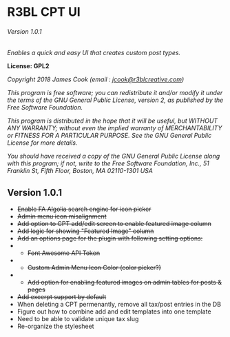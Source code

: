 # R3BL CPT UI

###### Version 1.0.1

*Enables a quick and easy UI that creates custom post types.*

**License: GPL2**

*Copyright 2018  James Cook  (email : jcook@r3blcreative.com)*

*This program is free software; you can redistribute it and/or modify it under the terms of the GNU General Public License, version 2, as published by the Free Software Foundation.*

*This program is distributed in the hope that it will be useful, but WITHOUT ANY WARRANTY; without even the implied warranty of MERCHANTABILITY or FITNESS FOR A PARTICULAR PURPOSE.  See the GNU General Public License for more details.*

*You should have received a copy of the GNU General Public License along with this program; if not, write to the Free Software Foundation, Inc., 51 Franklin St, Fifth Floor, Boston, MA  02110-1301  USA*


## Version 1.0.1
- ~~Enable FA Algolia search engine for icon picker~~
- ~~Admin menu icon misalignment~~
- ~~Add option to CPT add/edit screen to enable featured image column~~
- ~~Add logic for showing "Featured Image" column~~
- ~~Add an options page for the plugin with following setting options:~~
- - ~~Font Awesome API Token~~
- - ~~Custom Admin Menu Icon Color (color picker?)~~
- - ~~Add option for enabling featured images on admin tables for posts & pages~~
- ~~Add excerpt support by default~~
- When deleting a CPT permenantly, remove all tax/post entries in the DB
- Figure out how to combine add and edit templates into one template
- Need to be able to validate unique tax slug
- Re-organize the stylesheet
